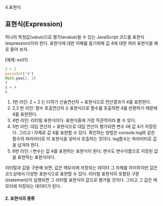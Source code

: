 4.표현식

## 표현식(Expression)
 하나의 특정값(value)으로 평가(evalue)될 수 있는 JavaScript 코드를 표현식(expression)이라 한다. 표현식에 대한 이해를 돕기위해 값 4에 대한 여러 표현식을 예로 들어 보자.

[예제: ex01] 
```javascript
2 + 2
parseInt('4')
Math.pow(2, 2)
4
i = 4
i
```
1. 1번 라인: 2 + 2 는 더하기 산술연산자 + 표현식으로 연산결과가 4를 표현한다. 
2. 2,3 번 라인: 함수 호출연산자 () 표현식으로 함수를 호출하면 4를 반환하기 때문에 4를 표현한다.
3. 4번 라인: 리터럴 표현식이다. 표현식중에 가장 직관적이라 볼 수 있다.
4. 5번 라인: 대입 연산자 = 표현식으로 대입 연산이 평가되면 변수 i에 값 4가 저장된다. 그리고 i 자체로 값 4를 표현할 수 있다. 확인하는 방법은 console.log와 같은 함수의 파라미터로 이 표현식을 넣어서 호출하는 것이다. log함수는 파라미터로 값을 넘겨야 한다. 
5. 6번 라인: i 변수는 값 4를 표현하는 표현식이 된다. 변수도 변수이름으로 저장된 값을 표현하는 표현식이다.

 리터럴과 값을 구분해 보면, 값은 메모리에 저장되는 데이터 그 자체를 의미하지만 값은 코드상에서 다양한 표현식으로 표현할 수 있다. 리터럴 표현식이 포함된 구문(statement)이 실행되면 그 리터럴 표현식이 값으로 평가될 것이다. 그리고 그 값은 메모리에 저장되는 데이터가 된다.
 
#### 2. 표현식의 종류